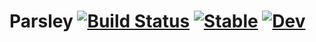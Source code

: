 # Parsley [![Build Status](https://github.com/terasakisatoshi/Parsley.jl/actions/workflows/CI.yml/badge.svg?branch=main)](https://github.com/terasakisatoshi/Parsley.jl/actions/workflows/CI.yml?query=branch%3Amain) [![Stable](https://img.shields.io/badge/docs-stable-blue.svg)](https://terasakisatoshi.github.io/Parsley.jl/stable/) [![Dev](https://img.shields.io/badge/docs-dev-blue.svg)](https://terasakisatoshi.github.io/Parsley.jl/dev/)
